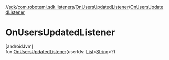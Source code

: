 //[sdk](../../../index.md)/[com.robotemi.sdk.listeners](../index.md)/[OnUsersUpdatedListener](index.md)/[OnUsersUpdatedListener](-on-users-updated-listener.md)

# OnUsersUpdatedListener

[androidJvm]\
fun [OnUsersUpdatedListener](-on-users-updated-listener.md)(userIds: [List](https://kotlinlang.org/api/latest/jvm/stdlib/kotlin.collections/-list/index.html)&lt;[String](https://kotlinlang.org/api/latest/jvm/stdlib/kotlin/-string/index.html)&gt;?)
